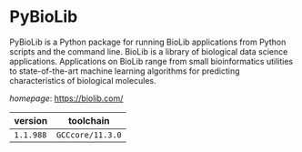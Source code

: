 # PyBioLib

PyBioLib is a Python package for running BioLib applications from Python scripts and the command line. BioLib is a library of biological data science applications. Applications on BioLib range from small bioinformatics utilities to state-of-the-art machine learning algorithms for predicting characteristics of biological molecules.

*homepage*: <https://biolib.com/>

version | toolchain
--------|----------
``1.1.988`` | ``GCCcore/11.3.0``
